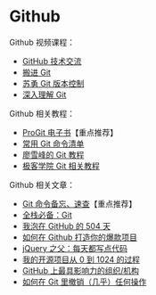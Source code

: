 # Github

Github 视频课程：

- [GitHub 技术交流](http://pan.baidu.com/s/1miz0M3u)
- [搬进 Git](http://www.imooc.com/learn/390)
- [苏勇 Git 版本控制](http://edu.51cto.com/course/course_id-1412.html)
- [深入理解 Git](http://edu.51cto.com/course/course_id-1838.html)

Github 相关教程：

- [ProGit 电子书](https://git-scm.com/book/zh/v2)【重点推荐】
- [常用 Git 命令清单](http://www.ruanyifeng.com/blog/2015/12/git-cheat-sheet.html)
- [廖雪峰的 Git 教程](http://www.liaoxuefeng.com/wiki/0013739516305929606dd18361248578c67b8067c8c017b000/)
- [极客学院 Git 相关教程](http://wiki.jikexueyuan.com/list/code/)

Github 相关文章：

- [Git 命令备忘、速查](https://services.github.com/kit/downloads/cn/github-git-cheat-sheet.html)【重点推荐】
- [全栈必备：Git](http://blog.jobbole.com/107027/)
- [我泡在 GitHub 的 504 天](http://blog.jobbole.com/104464/)
- [如何在 Github 打造你的爆款项目](http://blog.jobbole.com/101431/)
- [jQuery 之父：每天都写点代码](http://blog.jobbole.com/66227/)
- [我的开源项目从 0 到 1024 的过程](http://blog.jobbole.com/101734/)
- [GitHub 上最具影响力的组织/机构](http://blog.jobbole.com/106443/)
- [如何在 Git 里撤销（几乎）任何操作](http://blog.jobbole.com/87700/)